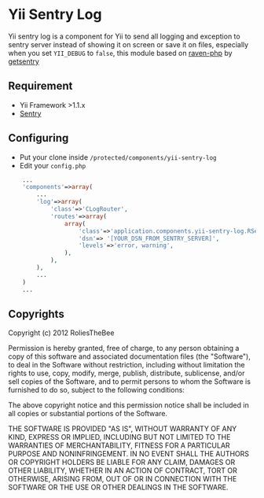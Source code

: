 # Yii Sentry Log

Yii sentry log is a component for Yii to send all logging and exception to sentry server instead of showing it on screen or save it on files, especially when you set ```YII_DEBUG``` to ```false```, this module based on [raven-php](https://github.com/getsentry/raven-php) by [getsentry](https://github.com/getsentry)

## Requirement

- Yii Framework >1.1.x
- [Sentry](https://www.getsentry.com/)

## Configuring

- Put your clone inside ```/protected/components/yii-sentry-log```
- Edit your ```config.php```

```php
    ...
    'components'=>array(
    	...
        'log'=>array(
            'class'=>'CLogRouter',
            'routes'=>array(
                array(
                    'class'=>'application.components.yii-sentry-log.RSentryLog',
                    'dsn'=> '[YOUR_DSN_FROM_SENTRY_SERVER]',
                    'levels'=>'error, warning',
                ),                
            ),
        ),
        ...
    )
    ...
```

## Copyrights

Copyright (c) 2012 RoliesTheBee

Permission is hereby granted, free of charge, to any person obtaining a copy of this software and associated documentation files (the "Software"), to deal in the Software without restriction, including without limitation the rights to use, copy, modify, merge, publish, distribute, sublicense, and/or sell copies of the Software, and to permit persons to whom the Software is furnished to do so, subject to the following conditions:

The above copyright notice and this permission notice shall be included in all copies or substantial portions of the Software.

THE SOFTWARE IS PROVIDED "AS IS", WITHOUT WARRANTY OF ANY KIND, EXPRESS OR IMPLIED, INCLUDING BUT NOT LIMITED TO THE WARRANTIES OF MERCHANTABILITY, FITNESS FOR A PARTICULAR PURPOSE AND NONINFRINGEMENT. IN NO EVENT SHALL THE AUTHORS OR COPYRIGHT HOLDERS BE LIABLE FOR ANY CLAIM, DAMAGES OR OTHER LIABILITY, WHETHER IN AN ACTION OF CONTRACT, TORT OR OTHERWISE, ARISING FROM, OUT OF OR IN CONNECTION WITH THE SOFTWARE OR THE USE OR OTHER DEALINGS IN THE SOFTWARE.